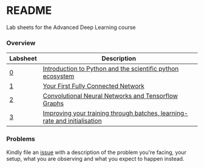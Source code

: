 # README

Lab sheets for the Advanced Deep Learning course

### Overview

| Labsheet | Description |
|----------|-------------|
| [0](Lab_0_Python_Intro/0%20-%20Contents.ipynb) | [Introduction to Python and the scientific python ecosystem](Lab_0_Python_Intro/0%20-%20Contents.ipynb) |
| [1](Lab_1_DNNs/Lab%20sheet%201.ipynb) | [Your First Fully Connected Network](Lab_1_DNNs/Lab%20sheet%201.ipynb) |
| [2](Lab_2_CNNs/Lab%20sheet%202.ipynb) | [Convolutional Neural Networks and Tensorflow Graphs](Lab_2_CNNs/Lab%20sheet%202.ipynb) |
| [3](Lab_3_Training/Lab%20sheet%203.ipynb) | [Improving your training through batches, learning-rate and initialisation](Lab_3_Training/Lab%20sheet%203.ipynb) | 

### Problems

Kindly file an
[issue](https://github.com/COMSM0018-Applied-Deep-Learning/labsheets/issues)
with a description of the problem you're facing, your setup, what you are
observing and what you expect to happen instead.
